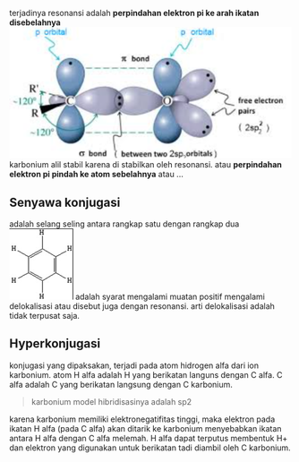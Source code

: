 terjadinya resonansi
adalah **perpindahan elektron pi ke arah ikatan disebelahnya**
![744ea34f1873eaf3bfaf67f1474d54b0.png](../../../../_resources/744ea34f1873eaf3bfaf67f1474d54b0.png)
karbonium alil stabil karena di stabilkan oleh resonansi.
atau **perpindahan elektron pi pindah ke atom sebelahnya** atau ...

## Senyawa konjugasi
adalah selang seling antara rangkap satu dengan rangkap dua
![4d0be48e2ad36485e3df3c0883ce29dc.png](../../../../_resources/4d0be48e2ad36485e3df3c0883ce29dc.png)
adalah syarat mengalami muatan positif mengalami delokalisasi atau disebut juga dengan resonansi. arti delokalisasi adalah tidak terpusat saja. 

## Hyperkonjugasi
konjugasi yang dipaksakan, terjadi pada atom hidrogen alfa dari ion karbonium. atom H alfa adalah H yang berikatan languns dengan C alfa. C alfa adalah C yang berikatan langsung dengan C karbonium. 

> karbonium model hibridisasinya adalah sp2

karena karbonium memiliki elektronegatifitas tinggi, maka elektron pada ikatan H alfa (pada C alfa) akan ditarik ke karbonium menyebabkan ikatan antara H alfa dengan C alfa melemah. H alfa dapat terputus membentuk H+ dan elektron yang digunakan untuk berikatan tadi diambil oleh C karbonium. 
